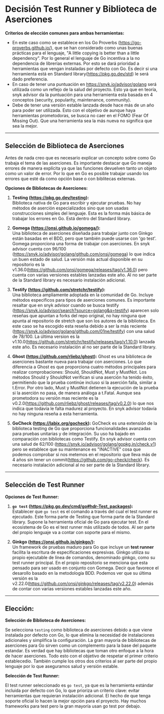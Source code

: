 # Decisión Test Runner y Biblioteca de Aserciones 


**Criterios de elección comunes para ambas herramientas:**

- En este caso como se establece en los Go Proverbs (https://go-proverbs.github.io/), que se han considerado como unas buenas prácticas para el lenguaje, "A little copying is better than a little dependency". Por lo general el lenguaje de Go incentiva a la no dependencia de librerías externas. Por esto se dará prioridad a herramientas que vengan instaladas por defecto con Go. Es decir si una herramienta está en Standard library(https://pkg.go.dev/std) le será dado preferencia.
- En caso de tener una puntuación en https://snyk.io/advisor/golang será utilizada como un reflejo de la salud del proyecto. Esto ya que en teoría, snyk advisor da la puntuación para una herramienta esta basada en 4 conceptos (security, popularity, maintenance, community).
- Debe de tener una versión estable lanzada desde hace más de un año para poder ser utilizada. Esto con el objetivo de aunque haya herramientas prometodoras, se busca no caer en el FOMO (Fear Of Missing Out). Que una herramienta sea la más nueva no significa que sea la mejor. 

---


## Selección de Biblioteca de Aserciones

Antes de nada creo que es necesario explicar un concepto sobre como Go trabaja el tema de las aserciones. Es importante destacar que Go maneja errores de manera explícita ya que las funciones devuelven tanto un objeto como un valor de error. Por lo que en Go es posible trabajar usando los errores que esté da como opción base o con  biblitecas externas.

**Opciones de Bibliotecas de Aserciones:**

1. **Testing (https://pkg.go.dev/testing):**  
   Biblioteca nativa de Go para escribir y ejecutar pruebas. No hay métodos de aserción especializados sino que son usadas construcciones simples del 
   lenguaje. Esta es la forma más básica de trabajar los errores en Go. Está dentro del Standard library. 

2. **Gomega (https://onsi.github.io/gomega/):**  
   Una biblioteca de aserciones diseñada para trabajar junto con Ginkgo están basadas en el BDD, pero que también puede usarse con 'go test'. Gomega proporciona una forma de trabajar con aserciones. En snyk advisor cuenta con 96/100 (https://snyk.io/advisor/golang/github.com/onsi/gomega) lo que indica un buen estado de salud. La versión más actual disponible en su repositorio es la v1.36.0(https://github.com/onsi/gomega/releases/tag/v1.36.0) pero cuenta con varias versiones estables lanzadas este año. Al no ser parte de la Standard library es necesario instalación adicional.

3. **Testify (https://github.com/stretchr/testify):**  
   Una biblioteca ampliamente adoptada en la comunidad de Go. Incluye métodos especificos para tipos de aserciones comunes. Es importante resaltar que en snyk advisor cuando se busca testify (https://snyk.io/advisor/search?source=golang&q=testify) aparecen solo reseñas que apuntan a forks del repo original, no hay ninguna que apunta al repositorio de stretch que son los autores de la biblioteca. En este caso se ha escogido esta reseña debido a ser la más reciente (https://snyk.io/advisor/golang/github.com/01ne/testify) con una salud de 78/100. La última version es la v1.10.0(https://github.com/stretchr/testify/releases/tag/v1.10.0) lanzada este año. Es necesario instalación al no ser parte de la Standard library. 

4. **Ghost (https://github.com/rliebz/ghost):**
   Ghost es una biblioteca de aserciones bastante nueva para trabajar con aserciones. Lo que diferencia a Ghost es que proporciona cuatro métodos principales para realizar comprobaciones: Should, ShouldNot, Must y MustNot. Los métodos Should y ShouldNot verifican si una aserción ha tenido éxito, permitiendo que la prueba continúe incluso si la aserción falla, similar a t.Error. Por otro lado, Must y MustNot detienen la ejecución de la prueba si la aserción no pasa, de manera análoga a t.Fatal. Aunque sea prometodora su versión mas reciente es la v0.2.0(https://github.com/rliebz/ghost/releases/tag/v0.2.0) lo que nos indica que todavía le falta madurez al proyecto. En snyk advisor todavía no hay ninguna reseña a esta herramienta.

5. **GoCheck (https://labix.org/gocheck):**
   GoCheck es una extensión de la biblioteca testing de Go que proporciona funcionalidades avanzadas para pruebas unitarias y de integración. Su uso ha bajado en comparación con bibliotecas como Testify. En snyk advisor cuenta con una salud de 62/100 (https://snyk.io/advisor/golang/gopkg.in/check.v1) pero se establece que su maintenance es "INACTIVE" cosa que podemos comprobar si nos metemos en el repositorio que lleva más de 4 años sin tener un commit(https://github.com/go-check/check). Es necesario instalación adicional al no ser parte de la Standard library.


---

## Selección de Test Runner

**Opciones de Test Runner:**

1. **`go test` (https://pkg.go.dev/cmd/go#hdr-Test_packages):**  
   Establecer que `go test` es el comando a través del cual el test runner es ejecutado. Este forma parte de Testing que forma parte de la Standard library. Supone la herramienta oficial de Go para ejecutar test. En el ecosistema de Go es el test runner más utilizado de todos. Al ser parte del propio lenguaje va a contar con soporte para el mismo. 

2. **Ginkgo (https://onsi.github.io/ginkgo/):**  
   Un framework de pruebas maduro para Go que incluye un **test runner** facilita la escritura de especificaciones expresivas. Ginkgo utiliza su propio ejecutable de línea de comandos, denominado ginkgo, como su test runner principal. En el propio repositorio se menciona que esta pensado para ser usado en conjunto con Gomega. Decir que favorece el desarollo basado en la metodología BDD. Podemos ver que su última versión es la v2.22.0(https://github.com/onsi/ginkgo/releases/tag/v2.22.0) además de contar con varias versiones estables lanzadas este año.

---

## Elección:

**Selección de Biblioteca de Aserciones:**

Se selecciona `testing` como biblioteca de aserciones debido a que viene instalada por defecto con Go, lo que elimina la necesidad de instalaciones adicionales y simplifica la configuración. La gran mayoría de bibliotecas de aserciones para Go sirven como un complemento para la base del paquete estandar. Es verdad que hay bibliotecas que toman otro enfoque a la hora de hacer aserciones. Todo esto con el objetivo de respetar el primer criterio establecedio. También cumple los otros dos criterios al ser parte del propio lenguaje por lo que aseguramos salud y versión estable.

**Selección de Test Runner:**

El test runner seleccionado es `go test`, ya que es la herramienta estándar incluida por defecto con Go, lo que prioriza un criterio clave: evitar herramientas que requieran instalación adicional. El hecho de que tenga soporte oficial lo hacen la mejor opción para el proyecto. Hay muchos frameworks  para test pero la gran mayoría usan go test por debajo. 
